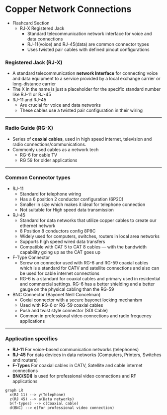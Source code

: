 # Copper Network Connections

- Flashcard Section
    - RJ-X Registered Jack
        - Standard telecommunication network interface for voice and data connections
        - RJ-11(voice) and RJ-45(data) are common connector types
        - Uses twisted pair cables with defined pinout configurations

### Registered Jack (RJ-X)

- A standard telecommunication **network Interface** for connecting voice and data equipment to a service provided by a local exchange carrier or long-distance carrier
- The X in the name is just a placeholder for the specific standard number like RJ-11 or RJ-45
- RJ-11 and RJ-45
    - Are crucial for voice and data networks
    - These cables use a twisted pair configuration in their wiring

---

### Radio Guide (RG-X)

- Series of **coaxial cables**, used in high speed internet, television and radio connections/communications.
- Commonly used cables as a network tech
    - RG-6 for cable TV
    - RG 59 for older applications

---

### Common Connector types

- RJ-11
    - Standard for telephone wiring
    - Has a 6 position 2 conductor configuration (6P2C)
    - Smaller in size which makes it ideal for telephone connection
    - Not suitable for High speed data transmission
- RJ-45
    - Standard for data networks that utilize copper cables to create our ethernet network
    - 8 Position 8 conductors config 8P8C
    - Widely used for computers, switches, routers in local area networks
    - Supports high speed wired data transfers
    - Compatible with CAT 5 to CAT 8 cables — with the bandwidth capability going up as the CAT goes up
- F-Type Connector
    - Screw on connector used with RG-6 and RG-59 coaxial cables which is a standard for CATV and satellite connections and also can be used for cable internet connections
    - RG-6 is a standard for coaxial cables and primary used in residential and commercial settings. RG-6 has a better shielding and a better gauge on the physical cabling than the RG-59
- BNC Connector (Bayonet Neill Concelman)
    - Coxial connector with a secure bayonet locking mechanism
    - Used with RG-6 or RG-59 coaxial cables
    - Push and twist style connector (SDI Cable)
    - Common in professional video connections and radio frequency applications

---

### Application specifics

- **RJ-11** For voice-based communication networks (telephones)
- **RJ-45** For data devices in data networks (Computers, Printers, Switches and routers)
- **F-Types** For coaxial cables in CATV, Satellite and cable internet connections
- **BNC(SDI)** is used for professional video connections and RF applications
```mermaid
graph LR
  x(RJ 11) --> y(Telephone)
  z(RJ 45) --> a(Data networks)
  b(f-types) --> c(Coaxial cable)
  d(BNC) --> e(For professional video connection)
```